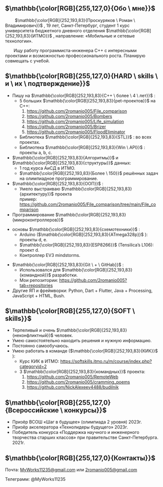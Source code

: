 ﻿## $\mathbb{\color[RGB]{255,127,0}{Обо \ мне}}$

&emsp;&emsp; $\mathbb{\color[RGB]{252,193,83}{Проскуряков \ Роман \ Владимирович}}$
, 19 лет, Санкт-Петербург, студент 1 курс университета бюджетного дневного отделения $\mathbb{\color[RGB]{252,193,83}{ИТМО}}$
, направление: «Мобильные и сетевые технологии». 

&emsp;&emsp;Ищу работу программиста-инженера С++ с интересными проектами и возможностью профессионального роста. Планирую совмещать с учебой. 
## $\mathbb{\color[RGB]{255,127,0}{HARD \ skills \ и \ их \ подтверждение}}$
- Пишу на $\mathbb{\color[RGB]{252,193,83}{С++ \ более \ 4 \ лет}}$
:
   + 5 больших $\mathbb{\color[RGB]{252,193,83}{pet-проектов}}$
 на С++:
      1. <https://github.com/2romanio005/File_comparison>
      1. <https://github.com/2romanio005/Bombers>
      1. <https://github.com/2romanio005/Life_simulation>
      1. <https://github.com/2romanio005/Brizer>
      1. <https://github.com/2romanio005/FloodEliminator>
   + Библиотека $\mathbb{\color[RGB]{252,193,83}{STL}}$
: во всех проектах.
   + Библиотека $\mathbb{\color[RGB]{252,193,83}{Win \ API}}$
: проекты a, b, c.
- $\mathbb{\color[RGB]{252,193,83}{Алгоритмы}}$
 и $\mathbb{\color[RGB]{252,193,83}{структуры}}$
 данных: 
   + 1 год курса АиСД в ИТМО.
   + $\mathbb{\color[RGB]{252,193,83}{Более \ 150}}$
 решённых задач на олимпиадное программирование.
- $\mathbb{\color[RGB]{252,193,83}{ООП}}$
:
   + Умело выстраиваю $\mathbb{\color[RGB]{252,193,83}{архитектуру}}$
 проекта  
   пример: <https://github.com/2romanio005/File_comparison/tree/main/File_comparison>
- Программирование $\mathbb{\color[RGB]{252,193,83}{микроконтроллеров}}$
 + основы $\mathbb{\color[RGB]{252,193,83}{схемотехники}}$
 :
   + Arduino ($\mathbb{\color[RGB]{252,193,83}{ATmega328p}}$
): проекты d, e.
   + $\mathbb{\color[RGB]{252,193,83}{ESP8266}}$
 (Tensilica’s L106)[](https://github.com/2romanio005/Brizer): проект d.
   + Контроллер EV3 mindstorms.
- $\mathbb{\color[RGB]{252,193,83}{Git \ + \ GitHab}}$
:
   + Использовался для $\mathbb{\color[RGB]{252,193,83}{командной}}$
 разработки.
   + Мои репозитории: <https://github.com/2romanio005?tab=repositories>
- Другие ЯП и фреймворки: Python, Dart + Flutter, Java + Processing, JavaScript + HTML, Bush.
## $\mathbb{\color[RGB]{255,127,0}{SOFT \ skills}}$
- Терпеливый и очень $\mathbb{\color[RGB]{252,193,83}{неконфликтный}}$
 человек.
- Умею самостоятельно находить решения и нужную информацию.
- Постоянно самообучаюсь.
- Умею работать в команде ($\mathbb{\color[RGB]{252,193,83}{КИК}}$
):
   + Курс КИК в ИТМО: <https://softskills.itmo.ru/m/course/index.php?categoryid=2>
   + 3 $\mathbb{\color[RGB]{252,193,83}{командных}}$
 проекта:
      1. <https://github.com/2romanio005/RemoteWeb>
      1. <https://github.com/2romanio005/cramming_poems>
      1. <https://github.com/NickAlexeev4488/budilnik>
## $\mathbb{\color[RGB]{255,127,0}{Всероссийские \ конкурсы}}$
- Призёр ВСОШ «Шаг в будущее» (олимпиада 2 уровня) 2023г.
- Призёр акселератора «Технолидеры будущего» 2023г.
- Победитель конкурса «Поддержка научного и инженерного творчества старших классов» при правительстве Санкт-Петербурга. 2021г.
## $\mathbb{\color[RGB]{255,127,0}{Контакты}}$
Почта: MyWorks11235@gmail.com или 2romanio005@gmail.com

Телеграмм: @MyWorks11235
